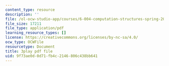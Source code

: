 ```yaml
---
content_type: resource
description: ''
file: /ol-ocw-studio-app/courses/6-004-computation-structures-spring-2017/9f73ae0d0d71fb4c2146806c438bb641_2IQxigpPMns.pdf
file_size: 17211
file_type: application/pdf
learning_resource_types: []
license: https://creativecommons.org/licenses/by-nc-sa/4.0/
ocw_type: OCWFile
resourcetype: Document
title: 3play pdf file
uid: 9f73ae0d-0d71-fb4c-2146-806c438bb641
---
```

